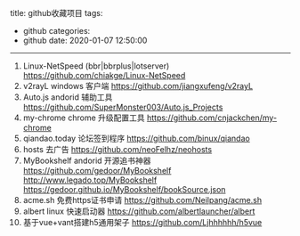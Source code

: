 title: github收藏项目
tags:
  - github
categories:
  - github
date: 2020-01-07 12:50:00
---


1. Linux-NetSpeed (bbr|bbrplus|lotserver)
	<https://github.com/chiakge/Linux-NetSpeed>
2. v2rayL windows 客户端
	<https://github.com/jiangxufeng/v2rayL>
3. Auto.js andorid 辅助工具
    <https://github.com/SuperMonster003/Auto.js_Projects>
4. my-chrome chrome 升级配置工具 
	<https://github.com/cnjackchen/my-chrome>
5. qiandao.today 论坛签到程序
	<https://github.com/binux/qiandao>
6. hosts 去广告
	<https://github.com/neoFelhz/neohosts>
7. MyBookshelf andorid 开源追书神器
	<https://github.com/gedoor/MyBookshelf>
	<http://www.legado.top/MyBookshelf>
	<https://gedoor.github.io/MyBookshelf/bookSource.json>
8. acme.sh 免费https证书申请
    <https://github.com/Neilpang/acme.sh>
9. albert linux 快速启动器
	<https://github.com/albertlauncher/albert>
10. 基于vue+vant搭建h5通用架子
	<https://github.com/Ljhhhhhh/h5vue>
